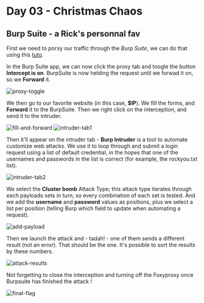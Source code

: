 # Day 03 - Christmas Chaos

## Burp Suite - a Rick's personnal fav

First we need to porxy our traffic through the *Burp Suite*, we can do that using this [tuto](https://portswigger.net/burp/documentation/desktop/getting-started/proxy-setup/browser).

In the Burp Suite app, we can now click the proxy tab and toogle the button __Intercept is on__. BurpSuite is now helding the request until we forwad it on, so we __Forward__ it.

![proxy-toggle](https://github.com/oghobhainn/TryHackMe/blob/main/images/adventofcyber/day02/proxy-toggle.png)

We then go to our favorite website (in this case, __$IP__). We fill the forms, and __Forward__ it to the BurpSuite. Then we right click on the interception, and send it to the intruder.

![fill-and-forward](https://github.com/oghobhainn/TryHackMe/blob/main/images/adventofcyber/day02/fill-and-forward.png)
![intruder-tab1](https://github.com/oghobhainn/TryHackMe/blob/main/images/adventofcyber/day02/intruder-tab1.png)

Then it'll appear on the intruder tab - __Burp Intruder__ is a tool to automate customize web attacks. We use it to loop through and submit a login request using a list of default credential, in the hopes that one of the usernames and passwords in the list is correct (for example, the rockyou.txt list).

![intruder-tab2](https://github.com/oghobhainn/TryHackMe/blob/main/images/adventofcyber/day02/intruder-tab2.png)

We select the __Cluster bomb__ Attack Type; this attack type iterates through each payloads sets in turn, so every combination of each set is tested.
And we add the __username__ and __password__ values as positions, plus we select a list per position (telling Burp which field to update when automating a request).

![add-payload](https://github.com/oghobhainn/TryHackMe/blob/main/images/adventofcyber/day02/add-payload.png)

Then we launch the attack and - tadah! - one of them sends a different result (not an error). That should be the one. It's possible to sort the results by these numbers.

![attack-results](https://github.com/oghobhainn/TryHackMe/blob/main/images/adventofcyber/day02/attack-results.png)

Not forgetting to close the interception and turning off the Foxyproxy once Burpsuite has finished the attack !

![final-flag](https://github.com/oghobhainn/TryHackMe/blob/main/images/adventofcyber/day02/final-flag.png)
